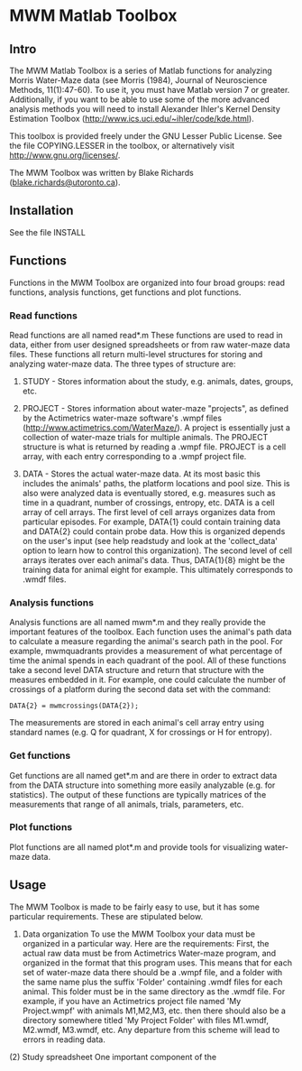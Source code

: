 MWM Matlab Toolbox
=========

Intro
-----------------------
The MWM Matlab Toolbox is a series of Matlab functions for analyzing Morris Water-Maze data (see
Morris (1984), Journal of Neuroscience Methods, 11(1):47-60). To use
it, you must have Matlab version 7 or greater. Additionally, if you want to be able to use some of
the more advanced analysis methods you will need to install Alexander Ihler's Kernel Density
Estimation Toolbox (http://www.ics.uci.edu/~ihler/code/kde.html).

This toolbox is provided freely under the GNU Lesser Public License. See the file COPYING.LESSER in
the toolbox, or alternatively visit http://www.gnu.org/licenses/.

The MWM Toolbox was written by Blake Richards (blake.richards@utoronto.ca).

Installation
-----------------------
See the file INSTALL

Functions
-----------------------
Functions in the MWM Toolbox are organized into four broad groups: read functions, analysis
functions, get functions and plot functions.

### Read functions
Read functions are all named read*.m These functions are used to read in data, either from user
designed spreadsheets or from raw water-maze data files. These functions all return multi-level
structures for storing and analyzing water-maze data. The three types of structure are:

1. STUDY   - Stores information about the study, e.g. animals, dates, groups, etc.

2. PROJECT - Stores information about water-maze "projects", as defined by the Actimetrics
	water-maze software's .wmpf files (http://www.actimetrics.com/WaterMaze/). A 
	project is essentially just a collection of water-maze trials for multiple 
	animals. The PROJECT structure is what is returned by reading a .wmpf file. PROJECT
	is a cell array, with each entry corresponding to a .wmpf project file.

3. DATA    - Stores the actual water-maze data. At its most basic this includes the animals' 
	paths, the platform locations and pool size. This is also were analyzed data is
	eventually stored, e.g. measures such as time in a quadrant, number of crossings,
	entropy, etc. DATA is a cell array of cell arrays. The first level of cell arrays
	organizes data from particular episodes. For example, DATA{1} could contain
	training data and DATA{2} could contain probe data. How this is organized depends
	on the user's input (see help readstudy and look at the 'collect_data' option to
	learn how to control this organization). The second level of cell arrays iterates
	over each animal's data. Thus, DATA{1}{8} might be the training data for animal
	eight for example. This ultimately corresponds to .wmdf files.

### Analysis functions
Analysis functions are all named mwm*.m and they really provide the important features of the
toolbox. Each function uses the animal's path data to calculate a measure regarding the animal's
search path in the pool. For example, mwmquadrants provides a measurement of what percentage of
time the animal spends in each quadrant of the pool. All of these functions take a second level DATA
structure and return that structure with the measures embedded in it. For example, one could
calculate the number of crossings of a platform during the second data set with the command:

	DATA{2} = mwmcrossings(DATA{2});

The measurements are stored in each animal's cell array entry using standard names (e.g. Q for
quadrant, X for crossings or H for entropy).

### Get functions
Get functions are all named get*.m and are there in order to extract data from the DATA structure
into something more easily analyzable (e.g. for statistics). The output of these functions are
typically matrices of the measurements that range of all animals, trials, parameters, etc.

### Plot functions
Plot functions are all named plot*.m and provide tools for visualizing water-maze data.

Usage
-----------------------
The MWM Toolbox is made to be fairly easy to use, but it has some particular requirements. These are
stipulated below.

1. Data organization
	To use the MWM Toolbox your data must be organized in a particular way. Here are the requirements: 
	First, the actual raw data must be from Actimetrics Water-maze program, and organized in the format 
	that this program uses. This means that for each set of water-maze data there should be a .wmpf file, 
	and a folder with the same name plus the suffix 'Folder' containing .wmdf files for each animal.
This folder must be in the same directory as the .wmdf file.
	For example, if you have an Actimetrics project file named 'My Project.wmpf' with animals M1,M2,M3,
	etc. then there should also be a directory somewhere titled 'My Project Folder' with files M1.wmdf,
	M2.wmdf, M3.wmdf, etc. Any departure from this scheme will lead to errors in reading data.

(2) Study spreadsheet
One important component of the 
